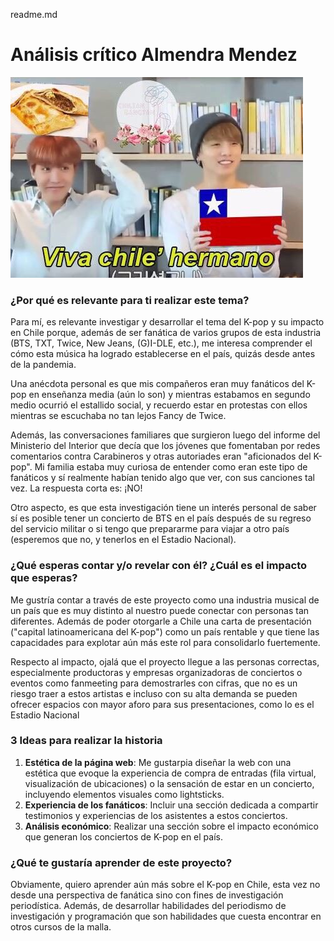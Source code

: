 readme.md


# **Análisis crítico Almendra Mendez**

![alt text](<imagenes/BTS Chile.jpg>)

### ¿Por qué es relevante para ti realizar este tema? 

Para mí, es relevante investigar y desarrollar el tema del K-pop y su impacto en Chile porque, además de ser fanática de varios grupos de esta industria (BTS, TXT, Twice, New Jeans, (G)I-DLE, etc.), me interesa comprender el cómo esta música ha logrado establecerse en el país, quizás desde antes de la pandemia. 

Una anécdota personal es que mis compañeros eran muy fanáticos del K-pop en enseñanza media (aún lo son) y mientras estabamos en segundo medio ocurrió el estallido social, y recuerdo estar en protestas con ellos mientras se escuchaba no tan lejos Fancy de Twice. 

Además, las conversaciones familiares que surgieron luego del informe del Ministerio del Interior que decía que los jóvenes que fomentaban por redes comentarios contra Carabineros y otras autoriades eran "aficionados del K-pop". Mi familia estaba muy curiosa de entender como eran este tipo de fanáticos y sí realmente habían tenido algo que ver, con sus canciones tal vez. La respuesta corta es: ¡NO!

Otro aspecto, es que esta investigación tiene un interés personal de saber sí es posible tener un concierto de BTS en el país después de su regreso del servicio militar o si tengo que prepararme para viajar a otro país (esperemos que no, y tenerlos en el Estadio Nacional). 

### ¿Qué esperas contar y/o revelar con él? ¿Cuál es el impacto que esperas? 

Me gustría contar a través de este proyecto como una industria musical de un país que es muy distinto al nuestro puede conectar con personas tan diferentes. Además de poder otorgarle a Chile una carta de presentación ("capital latinoamericana del K-pop") como un país rentable y que tiene las capacidades para explotar aún más este rol para consolidarlo fuertemente. 

Respecto al impacto, ojalá que el proyecto llegue a las personas correctas, especialmente productoras y empresas organizadoras de conciertos o eventos como fanmeeting para demostrarles con cifras, que no es un riesgo traer a estos artistas e incluso con su alta demanda se pueden ofrecer espacios con mayor aforo para sus presentaciones, como lo es el Estadio Nacional 


### 3 Ideas para realizar la historia

1. **Estética de la página web**: Me gustarpia diseñar la web con una estética que evoque la experiencia de compra de entradas (fila virtual, visualización de ubicaciones) o la sensación de estar en un concierto, incluyendo elementos visuales como lightsticks.
2. **Experiencia de los fanáticos**: Incluir una sección dedicada a compartir testimonios y experiencias de los asistentes a estos conciertos.
3. **Análisis económico**: Realizar una sección sobre el impacto económico que generan los conciertos de K-pop en el país. 

### ¿Qué te gustaría aprender de este proyecto? 

Obviamente, quiero aprender aún más sobre el K-pop en Chile, esta vez no desde una perspectiva de fanática sino con fines de investigación periodística. Además, de desarrollar habilidades del periodismo de investigación y programación que son habilidades que cuesta encontrar en otros cursos de la malla. 